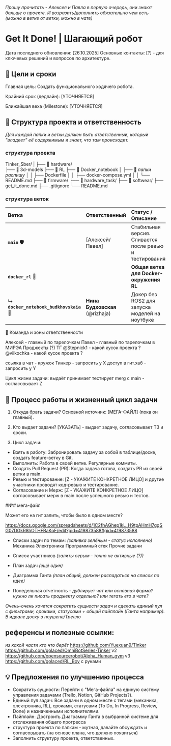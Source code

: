 *Прошу прочитать - Алексея и Павла в первую очередь, они знают больше о проекте. И возразить/дополнить обязательно чем есть (можно в ветке от ветки, можно в чате)*

# Get It Done! | Шагающий робот
Дата последнего обновления: [26.10.2025]
Основные контакты: [?] - для ключевых решений и вопросов по архитектуре.

## 🎯 Цели и сроки
Главная цель: Создать функционального ходячего робота.

Крайний срок (дедлайн): [УТОЧНЯЕТСЯ]

Ближайшая веха (Milestone): [УТОЧНЯЕТСЯ]

## 📁 Структура проекта и ответственность

*Для каждой папки и ветки должен быть ответственный, который "владеет" её содержимым и знает, что там происходит.*
### структура проекта
Tinker_Sber/
|
├── 📁 hardware/   
├── 📁 3d-models 
├── 📁 RL
├── 📁 Docker_notebook
│       ├── 📁 *папки распишу* 
│   │   ├── Dockerfile
│   │   ├── docker-compose.yml
│   │   └── README.md 
├── 📁 firmware/
├── 📁 hardware_task/
├── 📁 softwear/
├── get_it_done.md
├── .gitignore
└── README.md 


### структура веток
| Ветка | Ответственный | Статус / Описание |
| :--- | :--- | :--- |
| **`main`** 🛡️ | [Алексей/Павел] | Стабильная версия. Сливается после ревью и тестирования. |
| **`docker_rl`** 🐳 |  | **Общая ветка для Docker-окружения RL** |
| ↳ **`docker_notebook_budkhovskaia`** 📓 | **Нина Будховская** (@rizhaja) | Докер без ROS2 для запуска моделей на ноутбуке |



👥 Команда и зоны ответственности

Алексей - главный по тарелочкам
Павел - главный по тарелочкам в МИРЭА
Проджекты (?) 
ТГ
@Stepnick1 - какой кусок проекта ?
@viikochka - какой кусок проекта ?

ссылка в чат - кружок Тинкер - запросить у X
доступ в гит.хаб - запросить у Y

Цикл жизни задачи:
выдаёт
принимает
тестирует
merg с main - согласовывает Z 

## 🔄 Процесс работы и жизненный цикл задачи

1. Откуда брать задачи?
Основной источник: [МЕГА-ФАЙЛ] (пока он главный).

2. Кто выдает задачи?
[УКАЗАТЬ] - выдает задачу, согласовывает ТЗ и сроки.

3. Цикл задачи:
* Взять в работу: Забронировать задачу за собой в таблице/доске, создать feature-ветку в Git.
* Выполнить: Работа в своей ветке. Регулярные коммиты.
* Создать Pull Request (PR): Когда задача готова, создать PR из своей ветки в main.
* Ревью и тестирование: [Z - УКАЖИТЕ КОНКРЕТНОЕ ЛИЦО] и другие участники проводят код-ревью и тестирование.
* Согласование и Мерж: [Z - УКАЖИТЕ КОНКРЕТНОЕ ЛИЦО] согласовывает мерж в main после успешного ревью и тестов.

#№# мега-файл

Может его на гит залить, чтобы было в одном месте? 

https://docs.google.com/spreadsheets/d/1C2fhAGhep1kL_H9tpAHmH7gqSG07DGkR8hOTHFBaKoE/edit?gid=419873588#gid=419873588

* Списки задач по темам:
*(заливка зелёным - статус исполнено)*
Механика
Электроника
Программный стек
Прочие задачи

* Список участников *(залиты серым - точно не активные (?))*
* План задач *(ещё один)*
* Диаграмма Ганта *(план общий, должен распадаться на список по идее)*
* Понедельная отчетность - *дублирует чат или основная форма? нужно ли писать проджекту отдельно? или тегать его в чате?*

*Очень-очень хочется сократить сущности задач и сделать единый пул с фильтрами, сроками, статусами + общий пайплайн (Ганта например). В идеале доску в ноушене/Трелло*

## референсы и полезные ссылки: 
*из какой части кто что берёт*
https://github.com/Yuexuan9/Tinker
https://github.com/golaced/OmniBotSeries-Tinker v2
https://github.com/opensourcerobot/Alpha_Human_gym v3 
https://github.com/golaced/RL_Boy с руками

## 💡 Предложения по улучшению процесса

* Сократить сущности: Перейти с "Мега-файла" на единую систему управления задачами (Trello, Notion, GitHub Projects?).
* Единый пул задач: Все задачи в одном месте с тегами (механика, электроника, RL), сроками, статусами (To Do, In Progress, Review, Done) и назначенными исполнителями.
* Пайплайн: Достроить Диаграмму Ганта в выбранной системе для отслеживания общего прогресса
* структура проекта по папкам - мутная, давайте обсуждать и согласовывать (на основе плана, что должно появиться)
* Заполнить структуру проекта, ответственных.

